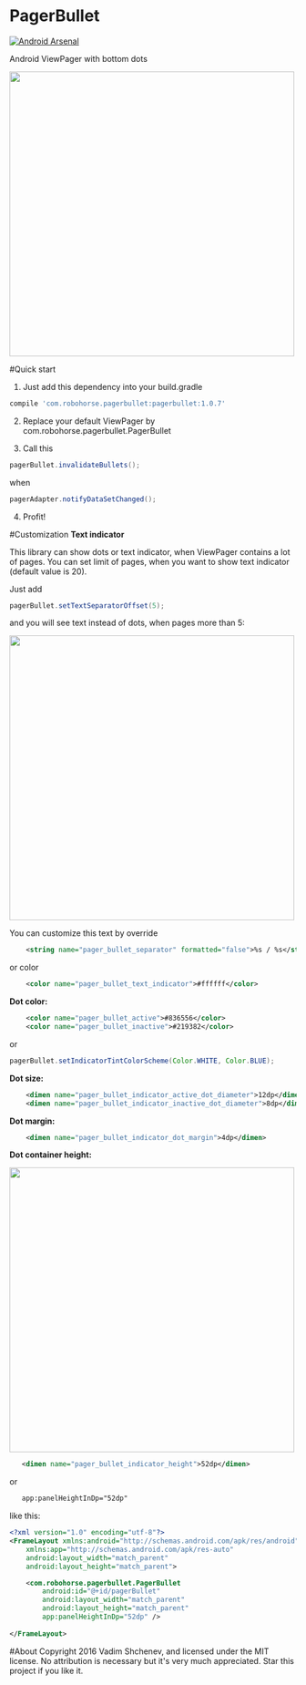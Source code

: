 # PagerBullet
[![Android Arsenal](https://img.shields.io/badge/Android%20Arsenal-PagerBullet-green.svg?style=true)](https://android-arsenal.com/details/1/3749)

<p>Android ViewPager with bottom dots</p>

<p>
<img src="images/sample.png" height="500">
</p>

#Quick start

1) Just add this dependency into your build.gradle
```gradle
compile 'com.robohorse.pagerbullet:pagerbullet:1.0.7'
```
2) Replace your default ViewPager by com.robohorse.pagerbullet.PagerBullet

3) Call this
```java
pagerBullet.invalidateBullets();
```
when 
```java
pagerAdapter.notifyDataSetChanged();
```
4) Profit!

#Customization
<b>Text indicator</b>

This library can show dots or text indicator, when ViewPager contains a lot of pages.
You can set limit of pages, when you want to show text indicator (default value is 20).

Just add
```java
pagerBullet.setTextSeparatorOffset(5);
```
and you will see text instead of dots, when pages more than 5:
<p>
<img src="images/text_indicator.png" height="500">
</p>

You can customize this text by override
```xml
    <string name="pager_bullet_separator" formatted="false">%s / %s</string>
```
or color
```xml
    <color name="pager_bullet_text_indicator">#ffffff</color>
```

<b>Dot color:</b>
```xml
    <color name="pager_bullet_active">#836556</color>
    <color name="pager_bullet_inactive">#219382</color>
```
or
```java
pagerBullet.setIndicatorTintColorScheme(Color.WHITE, Color.BLUE);
```

<b>Dot size:</b>
```xml
    <dimen name="pager_bullet_indicator_active_dot_diameter">12dp</dimen>
    <dimen name="pager_bullet_indicator_inactive_dot_diameter">8dp</dimen>
```

<b>Dot margin:</b>
```xml
    <dimen name="pager_bullet_indicator_dot_margin">4dp</dimen>
```

<b>Dot container height:</b>
<p>
<img src="images/container.png" height="500">
</p>

```xml
   <dimen name="pager_bullet_indicator_height">52dp</dimen>
```

or
```xml
   app:panelHeightInDp="52dp"
```
like this:
```xml
<?xml version="1.0" encoding="utf-8"?>
<FrameLayout xmlns:android="http://schemas.android.com/apk/res/android"
    xmlns:app="http://schemas.android.com/apk/res-auto"
    android:layout_width="match_parent"
    android:layout_height="match_parent">

    <com.robohorse.pagerbullet.PagerBullet
        android:id="@+id/pagerBullet"
        android:layout_width="match_parent"
        android:layout_height="match_parent"
        app:panelHeightInDp="52dp" />
    
</FrameLayout>
```

#About
Copyright 2016 Vadim Shchenev, and licensed under the MIT license. No attribution is necessary but it's very much appreciated. Star this project if you like it.

